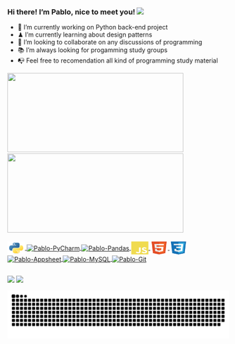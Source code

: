 ### Hi there! I’m Pablo, nice to meet you! <img src="https://raw.githubusercontent.com/iampavangandhi/iampavangandhi/master/gifs/Hi.gif" width="30px"></h2>

- 🐍 I’m currently working on Python back-end project
- ♟ I’m currently learning about design patterns
- 💬 I’m looking to collaborate on any discussions of programming
- 📚 I’m always looking for progamming study groups
- 📭 Feel free to recomendation all kind of programming study material


<div>
  <a href="https://github.com/PabloVKF">
  <img height="180em" width="400" src="https://github-readme-stats.vercel.app/api?username=PabloVKF&show_icons=true&theme=tokyonight&include_all_commits=true&count_private=true"/>
  <img height="180em" width="400" src="https://github-readme-stats.vercel.app/api/top-langs/?username=PabloVKF&layout=compact&langs_count=6&theme=tokyonight"/>
</div>

<div style="display: inline_block"><br>
  <img align="center" alt="Pablo-Python" height="30" width="40" src="https://raw.githubusercontent.com/devicons/devicon/master/icons/python/python-original.svg">
  <img align="center" alt="Pablo-PyCharm" height="30" width="40" src="https://cdn.jsdelivr.net/gh/devicons/devicon/icons/pycharm/pycharm-original.svg" />
  <img align="center" alt="Pablo-Pandas" height="30" width="40" src="https://cdn.jsdelivr.net/gh/devicons/devicon/icons/pandas/pandas-original.svg" />
  <img align="center" alt="Pablo-Js" height="30" width="40" src="https://raw.githubusercontent.com/devicons/devicon/master/icons/javascript/javascript-plain.svg">
  <img align="center" alt="Pablo-HTML" height="30" width="40" src="https://raw.githubusercontent.com/devicons/devicon/master/icons/html5/html5-original.svg">
  <img align="center" alt="Pablo-CSS" height="30" width="40" src="https://raw.githubusercontent.com/devicons/devicon/master/icons/css3/css3-original.svg">
  <img align="center" alt="Pablo-Appsheet" height="30" width="32" src="https://img.utdstc.com/icon/7b7/841/7b7841c0e2949335a72979a1791e760c39ef89a632e9f6c32dc1b9450c82a521:200">
  <img align="center" alt="Pablo-MySQL" height="30" width="40" src="https://cdn.jsdelivr.net/gh/devicons/devicon/icons/mysql/mysql-original.svg" />
  <img align="center" alt="Pablo-Git" height="30" width="40" src="https://cdn.jsdelivr.net/gh/devicons/devicon/icons/git/git-original.svg" />
</div>
  
  ##
  
<div>
  <a href = "mailto:pablovkf@gmail.com"><img src="https://img.shields.io/badge/Gmail-D14836?style=for-the-badge&logo=gmail&logoColor=white" target="_blank"></a>
  <a href="https://www.linkedin.com/in/pablo-von-knoblauch-font%C3%A3o-319073178/" target="_blank"><img src="https://img.shields.io/badge/-LinkedIn-%230077B5?style=for-the-badge&logo=linkedin&logoColor=white" target="_blank"></a> 
  
</div>
  
![Snake animation](https://github.com/PabloVKF/PabloVKF/blob/output/github-contribution-grid-snake.svg)






